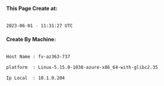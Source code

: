 
   
#### This Page Create at:

```bash

2023-06-01 - 11:31:27 UTC

```

#### Create By Machine:

```bash

Host Name : fv-az363-737

platform  : Linux-5.15.0-1038-azure-x86_64-with-glibc2.35

Ip Local  : 10.1.0.204

```

